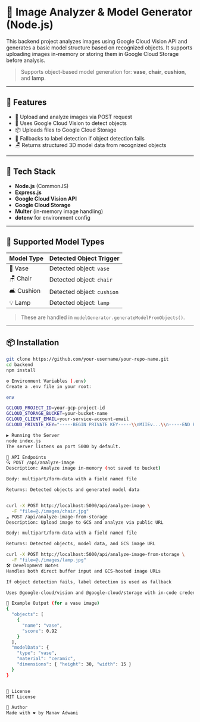 # 🧠 Image Analyzer & Model Generator (Node.js)

This backend project analyzes images using Google Cloud Vision API and generates a basic model structure based on recognized objects. It supports uploading images in-memory or storing them in Google Cloud Storage before analysis.

> Supports object-based model generation for: **vase**, **chair**, **cushion**, and **lamp**.

---

## 🚀 Features

- 📸 Upload and analyze images via POST request
- 🧠 Uses Google Cloud Vision to detect objects
- 📦 Uploads files to Google Cloud Storage
- 🔁 Fallbacks to label detection if object detection fails
- 🪑 Returns structured 3D model data from recognized objects

---

## 🔧 Tech Stack

- **Node.js** (CommonJS)
- **Express.js**
- **Google Cloud Vision API**
- **Google Cloud Storage**
- **Multer** (in-memory image handling)
- **dotenv** for environment config

---

## 📁 Supported Model Types

| Model Type | Detected Object Trigger       |
|------------|-------------------------------|
| 🏺 Vase     | Detected object: `vase`       |
| 🪑 Chair    | Detected object: `chair`      |
| 🛋️ Cushion  | Detected object: `cushion`    |
| 💡 Lamp     | Detected object: `lamp`       |

> These are handled in `modelGenerator.generateModelFromObjects()`.

---

## 📦 Installation

```bash
git clone https://github.com/your-username/your-repo-name.git
cd backend
npm install

⚙️ Environment Variables (.env)
Create a .env file in your root:

env

GCLOUD_PROJECT_ID=your-gcp-project-id
GCLOUD_STORAGE_BUCKET=your-bucket-name
GCLOUD_CLIENT_EMAIL=your-service-account-email
GCLOUD_PRIVATE_KEY="-----BEGIN PRIVATE KEY-----\\nMIIEv...\\n-----END PRIVATE KEY-----\\n"

▶️ Running the Server
node index.js
The server listens on port 5000 by default.

📡 API Endpoints
🔍 POST /api/analyze-image
Description: Analyze image in-memory (not saved to bucket)

Body: multipart/form-data with a field named file

Returns: Detected objects and generated model data


curl -X POST http://localhost:5000/api/analyze-image \
  -F "file=@./images/chair.jpg"
☁️ POST /api/analyze-image-from-storage
Description: Upload image to GCS and analyze via public URL

Body: multipart/form-data with a field named file

Returns: Detected objects, model data, and GCS image URL

curl -X POST http://localhost:5000/api/analyze-image-from-storage \
  -F "file=@./images/lamp.jpg"
🛠️ Development Notes
Handles both direct buffer input and GCS-hosted image URLs

If object detection fails, label detection is used as fallback

Uses @google-cloud/vision and @google-cloud/storage with in-code credentials from .env file (not .json)

🧪 Example Output (for a vase image)
{
  "objects": [
    {
      "name": "vase",
      "score": 0.92
    }
  ],
  "modelData": {
    "type": "vase",
    "material": "ceramic",
    "dimensions": { "height": 30, "width": 15 }
  }
}


📜 License
MIT License

👤 Author
Made with ❤️ by Manav Adwani